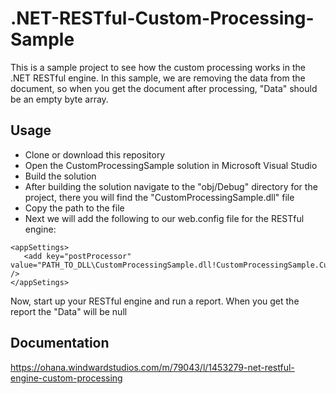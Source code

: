# .NET-RESTful-Custom-Processing-Sample
This is a sample project to see how the custom processing works in the .NET RESTful engine. In this sample, we are removing the data from the document, so when you get the document after processing, "Data" should be an empty byte array.

## Usage
* Clone or download this repository
* Open the CustomProcessingSample solution in Microsoft Visual Studio
* Build the solution
* After building the solution navigate to the "obj/Debug" directory for the project, there you will find the "CustomProcessingSample.dll" file
* Copy the path to the file
* Next we will add the following to our web.config file for the RESTful engine:
```
<appSettings>
   <add key="postProcessor" value="PATH_TO_DLL\CustomProcessingSample.dll!CustomProcessingSample.CustomProcessor" />
</appSetings>
```
Now, start up your RESTful engine and run a report. When you get the report the "Data" will be null

## Documentation 
https://ohana.windwardstudios.com/m/79043/l/1453279-net-restful-engine-custom-processing
